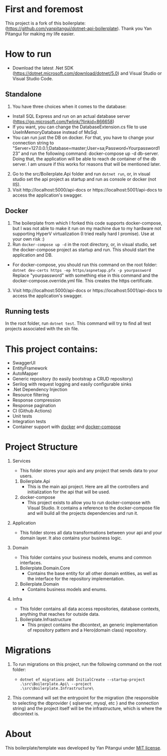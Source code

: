 # First and foremost

This project is a fork of this boilerplate: (https://github.com/yanpitangui/dotnet-api-boilerplate). Thank you Yan Pitangui for making my life easier.

# How to run

- Download the latest .Net SDK (https://dotnet.microsoft.com/download/dotnet/5.0) and Visual Studio or Visual Studio Code.

## Standalone

1. You have three choices when it comes to the database:
- Install SQL Express and run on an actual database server (https://go.microsoft.com/fwlink/?linkid=866658)
- If you want, you can change the DatabaseExtension.cs file to use UseInMemoryDatabase instead of MsSql.
- You can run just the DB on docker. For that, you have to change your connection string to "Server=127.0.0.1;Database=master;User=sa;Password=Yourpassword123” and 
run the following command: docker-compose up -d db-server. Doing that, the application will be able to reach de container of the db server. I am unsure if this works
for reasons that will be mentioned later.

2. Go to the src/Boilerplate.Api folder and run ``dotnet run``, or, in visual studio set the api project as startup and
   run as console or docker (not IIS).
3. Visit http://localhost:5000/api-docs or https://localhost:5001/api-docs to access the application's swagger.

## Docker

1. The boilerplate from which I forked this code supports docker-compose, but I was not able to make it run on my machine due to my hardware not supporting HyperV virtualization (I tried really hard I promise). Use at your own risk :)
2. Run ``docker-compose up -d`` in the root directory, or, in visual studio, set the docker-compose project as startup
   and run. This should start the application and DB.

-
  For docker-compose, you should run this command on the root
       folder: ``dotnet dev-certs https -ep https/aspnetapp.pfx -p yourpassword``
       Replace "yourpassword" with something else in this command and the docker-compose.override.yml file. This creates
       the https certificate.

3. Visit http://localhost:5000/api-docs or https://localhost:5001/api-docs to access the application's swagger.

## Running tests

In the root folder, run ``dotnet test``. This command will try to find all test projects associated with the sln file.

# This project contains:

- SwaggerUI
- EntityFramework
- AutoMapper
- Generic repository (to easily bootstrap a CRUD repository)
- Serilog with request logging and easily configurable sinks
- .Net Dependency Injection
- Resource filtering
- Response compression
- Response pagination
- CI (Github Actions)
- Unit tests
- Integration tests
- Container support with [docker](src/Boilerplate.Api/dockerfile) and [docker-compose](docker-compose.yml)

# Project Structure

1. Services
    - This folder stores your apis and any project that sends data to your users.

    1. Boilerplate.Api
        - This is the main api project. Here are all the controllers and initialization for the api that will be used.
    2. docker-compose
        - This project exists to allow you to run docker-compose with Visual Studio. It contains a reference to the
          docker-compose file and will build all the projects dependencies and run it.
2. Application
    - This folder stores all data transformations between your api and your domain layer. It also contains your business
      logic.
3. Domain
    - This folder contains your business models, enums and common interfaces.

    1. Boilerplate.Domain.Core
        - Contains the base entity for all other domain entities, as well as the interface for the repository
          implementation.
    1. Boilerplate.Domain
        - Contains business models and enums.
4. Infra
    - This folder contains all data access repositories, database contexts, anything that reaches for outside data.

    1. Boilerplate.Infrastructure
        - This project contains the dbcontext, an generic implementation of repository pattern and a Hero(domain class)
          repository.

# Migrations

1. To run migrations on this project, run the following command on the root folder:
    - ``dotnet ef migrations add InitialCreate --startup-project .\src\Boilerplate.Api\ --project .\src\Boilerplate.Infrastructure\``

2. This command will set the entrypoint for the migration (the responsible to selecting the dbprovider { sqlserver,
   mysql, etc } and the connection string) and the project itself will be the infrastructure, which is where the
   dbcontext is.

# About

This boilerplate/template was developed by Yan Pitangui under [MIT license](LICENSE).
